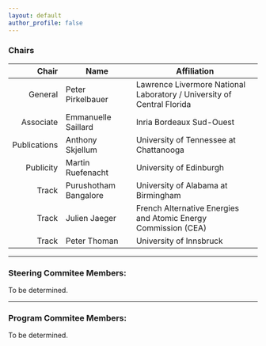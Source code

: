 ```yaml
---
layout: default
author_profile: false
---
```


### Chairs

| Chair | Name | Affiliation |
| ----: | ----| ----|
| General | Peter Pirkelbauer | Lawrence Livermore National Laboratory / University of Central Florida |
| Associate | Emmanuelle Saillard | Inria Bordeaux Sud-Ouest |
| Publications | Anthony Skjellum | University of Tennessee at Chattanooga |
| Publicity | Martin Ruefenacht | University of Edinburgh |
| Track | Purushotham Bangalore | University of Alabama at Birmingham |
| Track | Julien Jaeger | French Alternative Energies and Atomic Energy Commission (CEA) |
| Track | Peter Thoman |  University of Innsbruck |

---

### Steering Commitee Members:
To be determined.

---

### Program Commitee Members:
To be determined.
